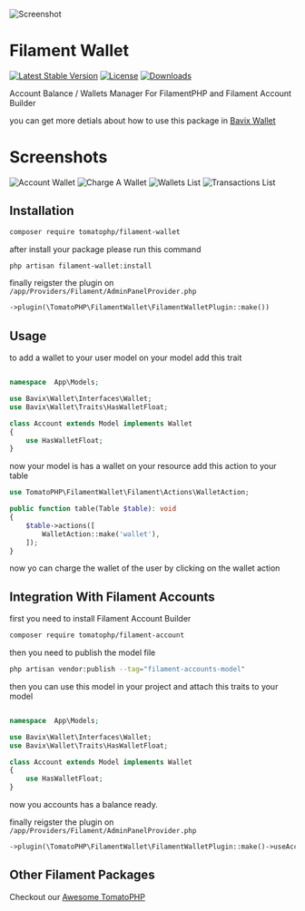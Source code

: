 ![Screenshot](https://raw.githubusercontent.com/tomatophp/filament-wallet/master/arts/3x1io-tomato-wallet.jpg)

# Filament Wallet

[![Latest Stable Version](https://poser.pugx.org/tomatophp/filament-wallet/version.svg)](https://packagist.org/packages/tomatophp/filament-wallet)
[![License](https://poser.pugx.org/tomatophp/filament-wallet/license.svg)](https://packagist.org/packages/tomatophp/filament-wallet)
[![Downloads](https://poser.pugx.org/tomatophp/filament-wallet/d/total.svg)](https://packagist.org/packages/tomatophp/filament-wallet)

Account Balance / Wallets Manager For FilamentPHP and Filament Account Builder

you can get more detials about how to use this package in [Bavix Wallet](https://github.com/bavix/laravel-wallet)

# Screenshots

![Account Wallet](https://raw.githubusercontent.com/tomatophp/filament-wallet/master/arts/account-wallet.png)
![Charge A Wallet](https://raw.githubusercontent.com/tomatophp/filament-wallet/master/arts/charge-wallet.png)
![Wallets List](https://raw.githubusercontent.com/tomatophp/filament-wallet/master/arts/wallet.png)
![Transactions List](https://raw.githubusercontent.com/tomatophp/filament-wallet/master/arts/transactions.png)


## Installation

```bash
composer require tomatophp/filament-wallet
```
after install your package please run this command

```bash
php artisan filament-wallet:install
```

finally reigster the plugin on `/app/Providers/Filament/AdminPanelProvider.php`

```php
->plugin(\TomatoPHP\FilamentWallet\FilamentWalletPlugin::make())
```

## Usage

to add a wallet to your user model on your model add this trait

```php

namespace  App\Models;

use Bavix\Wallet\Interfaces\Wallet;
use Bavix\Wallet\Traits\HasWalletFloat;

class Account extends Model implements Wallet
{
    use HasWalletFloat;
}
```

now your model is has a wallet on your resource add this action to your table

```php
use TomatoPHP\FilamentWallet\Filament\Actions\WalletAction;

public function table(Table $table): void
{
    $table->actions([
        WalletAction::make('wallet'),
    ]);
}
```

now yo can charge the wallet of the user by clicking on the wallet action

## Integration With Filament Accounts

first you need to install Filament Account Builder

```bash
composer require tomatophp/filament-account
```

then you need to publish the model file

```bash
php artisan vendor:publish --tag="filament-accounts-model"
```

then you can use this model in your project and attach this traits to your model

```php

namespace  App\Models;

use Bavix\Wallet\Interfaces\Wallet;
use Bavix\Wallet\Traits\HasWalletFloat;

class Account extends Model implements Wallet
{
    use HasWalletFloat;
}
```

now you accounts has a balance ready.

finally reigster the plugin on `/app/Providers/Filament/AdminPanelProvider.php`

```php
->plugin(\TomatoPHP\FilamentWallet\FilamentWalletPlugin::make()->useAccounts())
```


## Other Filament Packages

Checkout our [Awesome TomatoPHP](https://github.com/tomatophp/awesome)
